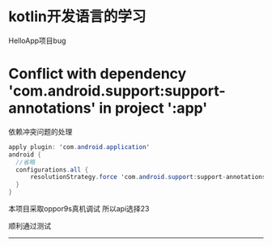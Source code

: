 # kotlin开发语言的学习

HelloApp项目bug

# Conflict with dependency 'com.android.support:support-annotations' in project ':app'

依赖冲突问题的处理

```csharp
apply plugin: 'com.android.application'
android {
  //省略
  configurations.all {
      resolutionStrategy.force 'com.android.support:support-annotations:26.1.0'
  }
}
```

本项目采取oppor9s真机调试 所以api选择23

顺利通过测试

-------------


